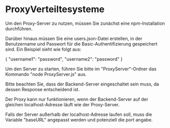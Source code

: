 # ProxyVerteiltesysteme
Um den Proxy-Server zu nutzen, müssen Sie zunächst eine npm-Installation durchführen. 

Darüber hinaus müssen Sie eine users.json-Datei erstellen, in der Benutzername und Passwort für die Basic-Authentifizierung gespeichert sind. Ein Beispiel sieht wie folgt aus:

{
  "username1": "password",
  "username2": "password"
}

Um den Server zu starten, führen Sie bitte im "ProxyServer"-Ordner das Kommando "node ProxyServer.js" aus. 

Bitte beachten Sie, dass der Backend-Server eingeschaltet sein muss, da dessen Response entscheidend ist. 

Der Proxy kann nur funktionieren, wenn der Backend-Server auf der gleichen localhost-Adresse läuft wie der Proxy-Server.

Falls der Server außerhalb der localhost-Adresse laufen soll, muss die Variable "baseURL" angepasst werden und potenziell die port angabe.